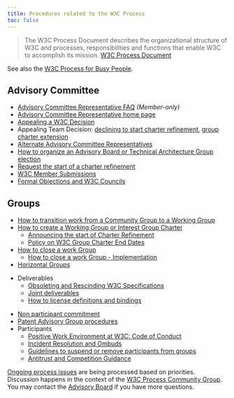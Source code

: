 ```yaml
---
title: Procedures related to the W3C Process
toc: false
---
```


> The W3C Process Document describes the organizational structure of W3C and processes, responsibilities and functions that enable W3C to accomplish its mission. [W3C Process Document](https://www.w3.org/policies/process/)

See also the [W3C Process for Busy People](https://github.com/w3c/wg-effectiveness/blob/master/process.md).


## Advisory Committee

- [Advisory Committee Representative FAQ](https://www.w3.org/Member/faq.html) *(Member-only)*
- [Advisory Committee Representative home page](../../Member/)
- [Appealing a W3C Decision](ac-appeal.md)
- Appealing Team Decision: [declining to start charter refinement](charter.md#cr-rejection), [group charter extension](charter.md#extension-request)
- [Alternate Advisory Committee Representatives](./alternate-ac.md)
- [How to organize an Advisory Board or Technical Architecture Group election](election.md)
- [Request the start of a charter refinement](charter.md#charter-refinement)
- [W3C Member Submissions](member-submission.md)
- [Formal Objections and W3C Councils](../council/)

## Groups

- [How to transition work from a Community Group to a Working Group](cg-transition.md)
- [How to create a Working Group or Interest Group Charter](charter.md)
  - [Announcing the start of Charter Refinement](adv-notice.md)
  - [Policy on W3C Group Charter End Dates](charter-extensions.md)
- [How to close a work Group](closing-wg.md)
  - [How to close a work Group - Implementation](closing-wg-implementation.md)
- [Horizontal Groups](horizontal-groups.md)
* Deliverables
  - [Obsoleting and Rescinding W3C Specifications](obsolete-rescinded-supserseded.md)
  - [Joint deliverables](joint-deliverables.md)
  - [How to license definitions and bindings](binding-license.md)
- [Non participant commitment](non-participant-commitment.md)
- [Patent Advisory Group procedures](pag.md)
- Participants
  - [Positive Work Environment at W3C: Code of Conduct](https://www.w3.org/policies/code-of-conduct/)
  - [Incident Resolution and Ombuds](https://www.w3.org/guide/process/coc-incident-resolution-ombuds.html)
  - [Guidelines to suspend or remove participants from groups](suspension.md)
  - [Antitrust and Competition Guidance](https://www.w3.org/policies/antitrust/)


[Ongoing process issues](https://github.com/w3c/process/issues) are being processed based on priorities. Discussion happens in the context of the [W3C Process Community Group](https://www.w3.org/community/w3process/). You may contact the [Advisory Board](https://www.w3.org/groups/other/ab/) if you have more questions.
